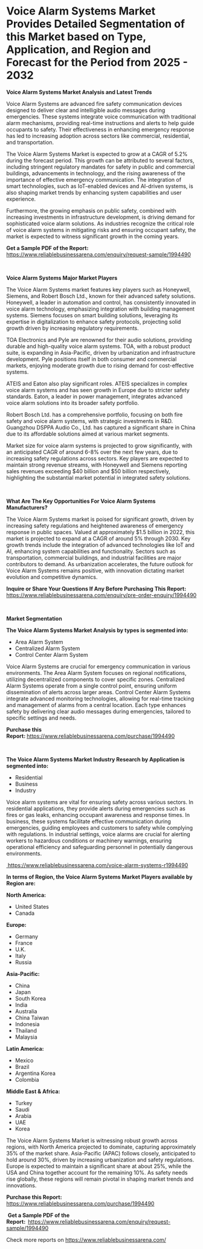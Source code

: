 <p><h1>Voice Alarm Systems Market Provides Detailed Segmentation of this Market based on Type, Application, and Region and Forecast for the Period from 2025 - 2032</h1></p><p><strong>Voice Alarm Systems Market Analysis and Latest Trends</strong></p>
<p><p>Voice Alarm Systems are advanced fire safety communication devices designed to deliver clear and intelligible audio messages during emergencies. These systems integrate voice communication with traditional alarm mechanisms, providing real-time instructions and alerts to help guide occupants to safety. Their effectiveness in enhancing emergency response has led to increasing adoption across sectors like commercial, residential, and transportation.</p><p>The Voice Alarm Systems Market is expected to grow at a CAGR of 5.2% during the forecast period. This growth can be attributed to several factors, including stringent regulatory mandates for safety in public and commercial buildings, advancements in technology, and the rising awareness of the importance of effective emergency communication. The integration of smart technologies, such as IoT-enabled devices and AI-driven systems, is also shaping market trends by enhancing system capabilities and user experience.</p><p>Furthermore, the growing emphasis on public safety, combined with increasing investments in infrastructure development, is driving demand for sophisticated voice alarm solutions. As industries recognize the critical role of voice alarm systems in mitigating risks and ensuring occupant safety, the market is expected to witness significant growth in the coming years.</p></p>
<p><strong>Get a Sample PDF of the Report:&nbsp;</strong> <a href="https://www.reliablebusinessarena.com/enquiry/request-sample/1994490?utm_campaign=3492&utm_medium=2&utm_source=Github&utm_content=ia&utm_term=10042025&utm_id=voice-alarm-systems">https://www.reliablebusinessarena.com/enquiry/request-sample/1994490</a></p>
<p>&nbsp;</p>
<p><strong>Voice Alarm Systems Major Market Players</strong></p>
<p><p>The Voice Alarm Systems market features key players such as Honeywell, Siemens, and Robert Bosch Ltd., known for their advanced safety solutions. Honeywell, a leader in automation and control, has consistently innovated in voice alarm technology, emphasizing integration with building management systems. Siemens focuses on smart building solutions, leveraging its expertise in digitalization to enhance safety protocols, projecting solid growth driven by increasing regulatory requirements.</p><p>TOA Electronics and Pyle are renowned for their audio solutions, providing durable and high-quality voice alarm systems. TOA, with a robust product suite, is expanding in Asia-Pacific, driven by urbanization and infrastructure development. Pyle positions itself in both consumer and commercial markets, enjoying moderate growth due to rising demand for cost-effective systems.</p><p>ATEIS and Eaton also play significant roles. ATEIS specializes in complex voice alarm systems and has seen growth in Europe due to stricter safety standards. Eaton, a leader in power management, integrates advanced voice alarm solutions into its broader safety portfolio.</p><p>Robert Bosch Ltd. has a comprehensive portfolio, focusing on both fire safety and voice alarm systems, with strategic investments in R&D. Guangzhou DSPPA Audio Co., Ltd. has captured a significant share in China due to its affordable solutions aimed at various market segments.</p><p>Market size for voice alarm systems is projected to grow significantly, with an anticipated CAGR of around 6-8% over the next few years, due to increasing safety regulations across sectors. Key players are expected to maintain strong revenue streams, with Honeywell and Siemens reporting sales revenues exceeding $40 billion and $50 billion respectively, highlighting the substantial market potential in integrated safety solutions.</p></p>
<p>&nbsp;</p>
<p><strong>What Are The Key Opportunities For Voice Alarm Systems Manufacturers?</strong></p>
<p><p>The Voice Alarm Systems market is poised for significant growth, driven by increasing safety regulations and heightened awareness of emergency response in public spaces. Valued at approximately $1.5 billion in 2022, this market is projected to expand at a CAGR of around 5% through 2030. Key growth trends include the integration of advanced technologies like IoT and AI, enhancing system capabilities and functionality. Sectors such as transportation, commercial buildings, and industrial facilities are major contributors to demand. As urbanization accelerates, the future outlook for Voice Alarm Systems remains positive, with innovation dictating market evolution and competitive dynamics.</p></p>
<p><strong>Inquire or Share Your Questions If Any Before Purchasing This Report:</strong> <a href="https://www.reliablebusinessarena.com/enquiry/pre-order-enquiry/1994490?utm_campaign=3492&utm_medium=2&utm_source=Github&utm_content=ia&utm_term=10042025&utm_id=voice-alarm-systems">https://www.reliablebusinessarena.com/enquiry/pre-order-enquiry/1994490</a></p>
<p>&nbsp;</p>
<p><strong>Market Segmentation</strong></p>
<p><strong>The Voice Alarm Systems Market Analysis by types is segmented into:</strong></p>
<p><ul><li>Area Alarm System</li><li>Centralized Alarm System</li><li>Control Center Alarm System</li></ul></p>
<p><p>Voice Alarm Systems are crucial for emergency communication in various environments. The Area Alarm System focuses on regional notifications, utilizing decentralized components to cover specific zones. Centralized Alarm Systems operate from a single control point, ensuring uniform dissemination of alerts across larger areas. Control Center Alarm Systems integrate advanced monitoring technologies, allowing for real-time tracking and management of alarms from a central location. Each type enhances safety by delivering clear audio messages during emergencies, tailored to specific settings and needs.</p></p>
<p><strong>Purchase this Report:&nbsp;</strong><a href="https://www.reliablebusinessarena.com/purchase/1994490?utm_campaign=3492&utm_medium=2&utm_source=Github&utm_content=ia&utm_term=10042025&utm_id=voice-alarm-systems">https://www.reliablebusinessarena.com/purchase/1994490</a></p>
<p>&nbsp;</p>
<p><strong>The Voice Alarm Systems Market Industry Research by Application is segmented into:</strong></p>
<p><ul><li>Residential</li><li>Business</li><li>Industry</li></ul></p>
<p><p>Voice alarm systems are vital for ensuring safety across various sectors. In residential applications, they provide alerts during emergencies such as fires or gas leaks, enhancing occupant awareness and response times. In business, these systems facilitate effective communication during emergencies, guiding employees and customers to safety while complying with regulations. In industrial settings, voice alarms are crucial for alerting workers to hazardous conditions or machinery warnings, ensuring operational efficiency and safeguarding personnel in potentially dangerous environments.</p></p>
<p><a href="https://www.reliablebusinessarena.com/voice-alarm-systems-r1994490?utm_campaign=3492&utm_medium=2&utm_source=Github&utm_content=ia&utm_term=10042025&utm_id=voice-alarm-systems">&nbsp;https://www.reliablebusinessarena.com/voice-alarm-systems-r1994490</a></p>
<p><strong>In terms of Region, the Voice Alarm Systems Market Players available by Region are:</strong></p>
<p>
    <p> <strong> North America: </strong>
        <ul>
            <li>United States</li>
            <li>Canada</li>
        </ul>
        </p> 
    <p> <strong> Europe: </strong>
        <ul>
            <li>Germany</li>
            <li>France</li>
            <li>U.K.</li>
            <li>Italy</li>
            <li>Russia</li>
        </ul>
        </p> 
    <p> <strong> Asia-Pacific: </strong>
        <ul>
            <li>China</li>
            <li>Japan</li>
            <li>South Korea</li>
            <li>India</li>
            <li>Australia</li>
            <li>China Taiwan</li>
            <li>Indonesia</li>
            <li>Thailand</li>
            <li>Malaysia</li>
        </ul>
        </p> 
    <p> <strong> Latin America: </strong>
        <ul>
            <li>Mexico</li>
            <li>Brazil</li>
            <li>Argentina Korea</li>
            <li>Colombia</li>
        </ul>
        </p> 
    <p> <strong> Middle East & Africa: </strong>
        <ul>
            <li>Turkey</li>
            <li>Saudi</li>
            <li>Arabia</li>
            <li>UAE</li>
            <li>Korea</li>
        </ul>
    </p>
    </p>
<p><p>The Voice Alarm Systems Market is witnessing robust growth across regions, with North America projected to dominate, capturing approximately 35% of the market share. Asia-Pacific (APAC) follows closely, anticipated to hold around 30%, driven by increasing urbanization and safety regulations. Europe is expected to maintain a significant share at about 25%, while the USA and China together account for the remaining 10%. As safety needs rise globally, these regions will remain pivotal in shaping market trends and innovations.</p></p>
<p><strong>Purchase this Report: </strong><a href="https://www.reliablebusinessarena.com/purchase/1994490?utm_campaign=3492&utm_medium=2&utm_source=Github&utm_content=ia&utm_term=10042025&utm_id=voice-alarm-systems">https://www.reliablebusinessarena.com/purchase/1994490</a></p>
<p>&nbsp;<strong>Get a Sample PDF of the Report:&nbsp;&nbsp;</strong><a href="https://www.reliablebusinessarena.com/enquiry/request-sample/1994490?utm_campaign=3492&utm_medium=2&utm_source=Github&utm_content=ia&utm_term=10042025&utm_id=voice-alarm-systems">https://www.reliablebusinessarena.com/enquiry/request-sample/1994490</a></p>
<p><strong></strong></p>
<p>Check more reports on <a href="https://www.reliablebusinessarena.com/?utm_campaign=3492&utm_medium=2&utm_source=Github&utm_content=ia&utm_term=10042025&utm_id=voice-alarm-systems">https://www.reliablebusinessarena.com/</a></p>